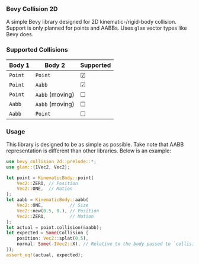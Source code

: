 ### Bevy Collision 2D

A simple Bevy library designed for 2D kinematic-/rigid-body collision. Support is only planned for points and AABBs. Uses `glam` vector types like Bevy does.

### Supported Collisions

| Body 1  | Body 2          | Supported |
| ------- | --------------- | --------- |
| `Point` | `Point`         | &#x2611;  |
| `Point` | `Aabb`          | &#x2611;  |
| `Point` | `Aabb` (moving) | &#x2610;  |
| `Aabb`  | `Aabb` (moving) | &#x2610;  |
| `Aabb`  | `Point`         | &#x2610;  |

### Usage

This library is designed to be as simple as possible. Take note that AABB representation is different than other libraries. Below is an example:

```rs
use bevy_collision_2d::prelude::*;
use glam::{IVec2, Vec2};

let point = KinematicBody::point(
    Vec2::ZERO, // Position
    Vec2::ONE,  // Motion
);
let aabb = KinematicBody::aabb(
    Vec2::ONE,          // Size
    Vec2::new(0.5, 0.), // Position
    Vec2::ZERO,         // Motion
);
let actual = point.collision(&aabb);
let expected = Some(Collision {
    position: Vec2::splat(0.5),
    normal: Some(-IVec2::X), // Relative to the body passed to `collision()`
});
assert_eq!(actual, expected);
```
